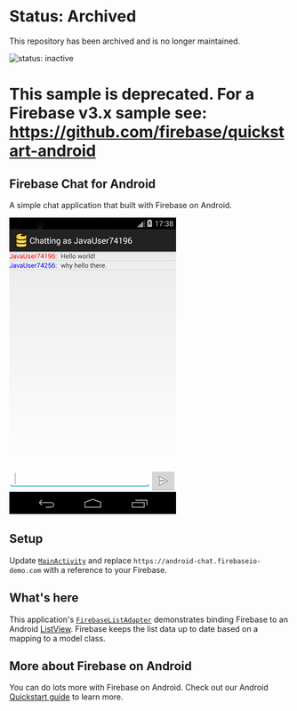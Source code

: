 # Status: Archived
This repository has been archived and is no longer maintained.

![status: inactive](https://img.shields.io/badge/status-inactive-red.svg)

# **This sample is deprecated. For a Firebase v3.x sample see: https://github.com/firebase/quickstart-android**


## Firebase Chat for Android

A simple chat application that built with Firebase on Android.

![Screenshot](screenshot.png)

## Setup

Update [`MainActivity`](/app/src/main/java/com/firebase/androidchat/MainActivity.java) and replace
`https://android-chat.firebaseio-demo.com` with a reference to your Firebase.

## What's here

This application's
[`FirebaseListAdapter`](/app/src/main/java/com/firebase/androidchat/FirebaseListAdapter.java)
demonstrates binding Firebase to an Android
[ListView](https://developer.android.com/guide/topics/ui/layout/listview.html).
Firebase keeps the list data up to date based on a mapping to a model class.

## More about Firebase on Android

You can do lots more with Firebase on Android. Check out our Android
[Quickstart guide](https://www.firebase.com/docs/java-quickstart.html) to learn more.
